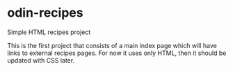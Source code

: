 # odin-recipes

Simple HTML recipes project

This is the first project that consists of a main index page which will have links to external recipes pages. For now it uses only HTML, then it should be updated with CSS later.
